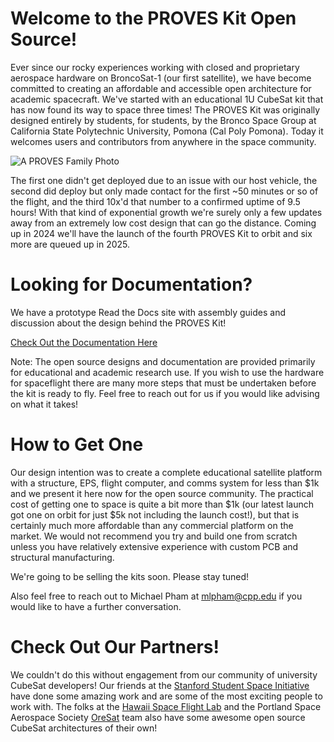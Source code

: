 # Welcome to the PROVES Kit Open Source! 
Ever since our rocky experiences working with closed and proprietary aerospace hardware on BroncoSat-1 (our first satellite), we have become committed to creating an affordable and accessible open architecture for academic spacecraft. We've started with an educational 1U CubeSat kit that has now found its way to space three times! The PROVES Kit was originally designed entirely by students, for students, by the Bronco Space Group at California State Polytechnic University, Pomona (Cal Poly Pomona). Today it welcomes users and contributors from anywhere in the space community.

![A PROVES Family Photo](https://github.com/proveskit/.github/assets/61564344/f7afea43-7402-45cd-a75e-c9b8a44ee2fb)


The first one didn't get deployed due to an issue with our host vehicle, the second did deploy but only made contact for the first ~50 minutes or so of the flight, and the third 10x'd that number to a confirmed uptime of 9.5 hours! With that kind of exponential growth we're surely only a few updates away from an extremely low cost design that can go the distance. Coming up in 2024 we'll have the launch of the fourth PROVES Kit to orbit and six more are queued up in 2025. 

# Looking for Documentation? 
We have a prototype Read the Docs site with assembly guides and discussion about the design behind the PROVES Kit! 

[Check Out the Documentation Here](https://docs.proveskit.space/en/latest/)

Note: The open source designs and documentation are provided primarily for educational and academic research use. If you wish to use the hardware for spaceflight there are many more steps that must be undertaken before the kit is ready to fly. Feel free to reach out for us if you would like advising on what it takes! 

# How to Get One
Our design intention was to create a complete educational satellite platform with a structure, EPS, flight computer, and comms system for less than $1k and we present it here now for the open source community. The practical cost of getting one to space is quite a bit more than $1k (our latest launch got one on orbit for just $5k not including the launch cost!), but that is certainly much more affordable than any commercial platform on the market. We would not recommend you try and build one from scratch unless you have relatively extensive experience with custom PCB and structural manufacturing. 

We're going to be selling the kits soon. Please stay tuned! 

Also feel free to reach out to Michael Pham at mlpham@cpp.edu if you would like to have a further conversation.

# Check Out Our Partners! 
We couldn't do this without engagement from our community of university CubeSat developers! Our friends at the [Stanford Student Space Initiative](https://github.com/stanford-ssi/) have done some amazing work and are some of the most exciting people to work with. The folks at the [Hawaii Space Flight Lab](https://www.google.com/search?client=safari&rls=en&q=hawaii+spaceflight+lab&ie=UTF-8&oe=UTF-8) and the Portland Space Aerospace Society [OreSat](https://github.com/oresat) team also have some awesome open source CubeSat architectures of their own! 
